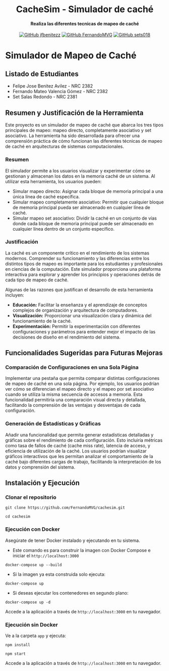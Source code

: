 <div align="center">
  <h1>
    CacheSim - Simulador de caché
  </h1>

<h4>
    Realiza las diferentes tecnicas de mapeo de caché
  </h4>

[![GitHub jfbenitezz](https://img.shields.io/badge/by-jfbenitezz-purple)](https://github.com/jfbenitezz)
[![GitHub FernandoMVG](https://img.shields.io/badge/by-FernandoMVG-blue)](https://github.com/FernandoMVG)
[![GitHub sets018](https://img.shields.io/badge/by-sets018-green)](https://github.com/sets018)

</div>

# Simulador de Mapeo de Caché

## Listado de Estudiantes

- Felipe Jose Benitez Avilez - NRC 2382
- Fernando Mateo Valencia Gómez - NRC 2382
- Set Salas Redondo - NRC 2381

## Resumen y Justificación de la Herramienta

Este proyecto es un simulador de mapeo de caché que abarca los tres tipos principales de mapeo: mapeo directo, completamente asociativo y set asociativo. La herramienta ha sido desarrollada para ofrecer una comprensión práctica de cómo funcionan las diferentes técnicas de mapeo de caché en arquitecturas de sistemas computacionales.

### Resumen

El simulador permite a los usuarios visualizar y experimentar cómo se gestionan y almacenan los datos en la memoria caché de un sistema. Al utilizar esta herramienta, los usuarios pueden:

- Simular mapeo directo: Asignar cada bloque de memoria principal a una única línea de caché específica.
- Simular mapeo completamente asociativo: Permitir que cualquier bloque de memoria principal pueda ser almacenado en cualquier línea de caché.
- Simular mapeo set asociativo: Dividir la caché en un conjunto de vías donde cada bloque de memoria principal puede ser almacenado en cualquier línea dentro de un conjunto específico.

### Justificación

La caché es un componente crítico en el rendimiento de los sistemas modernos. Comprender su funcionamiento y las diferencias entre los distintos tipos de mapeo es importante para los estudiantes y profesionales en ciencias de la computación. Este simulador proporciona una plataforma interactiva para explorar y aprender los principios y operaciones detrás de cada tipo de mapeo de caché.

Algunas de las razones que justifican el desarrollo de esta herramienta incluyen:

- **Educación:** Facilitar la enseñanza y el aprendizaje de conceptos complejos de organización y arquitectura de computadores.
- **Visualización:** Proporcionar una visualización clara y dinámica del funcionamiento de la caché.
- **Experimentación:** Permitir la experimentación con diferentes configuraciones y parámetros para entender mejor el impacto de las decisiones de diseño en el rendimiento del sistema.

## Funcionalidades Sugeridas para Futuras Mejoras

### Comparación de Configuraciones en una Sola Página

Implementar una pestaña que permita comparar distintas configuraciones de mapeo de caché en una sola página. Por ejemplo, los usuarios podrían ver cómo se diferencian el mapeo directo y el mapeo por set asociativo cuando se utiliza la misma secuencia de accesos a memoria. Esta funcionalidad permitiría una comparación visual directa y detallada, facilitando la comprensión de las ventajas y desventajas de cada configuración.

### Generación de Estadísticas y Gráficas

Añadir una funcionalidad que permita generar estadísticas detalladas y gráficas sobre el rendimiento de cada configuración. Esto incluiría métricas como tasa de fallos de caché (cache miss rate), latencia de acceso, y eficiencia de utilización de la caché. Los usuarios podrían visualizar gráficos interactivos que les permitan analizar el comportamiento de la caché bajo diferentes cargas de trabajo, facilitando la interpretación de los datos y comprensión del sistema.

## Instalación y Ejecución

### Clonar el repositorio
```
git clone https://github.com/FernandoMVG/cachesim.git
```
```
cd cachesim
```

### Ejecución con Docker
Asegúrate de tener Docker instalado y ejecutando en tu sistema.

- Este comando es para construir la imagen con Docker Compose e iniciar el `http://localhost:3000`
```
docker-compose up --build
```

- Si la imagen ya esta construida solo ejecuta:
```
docker-compose up
```
- Si deseas ejecutar los contenedores en segundo plano:
```
docker-compose up -d
```

Accede a la aplicación a través de `http://localhost:3000` en tu navegador.

### Ejecución sin Docker
Ve a la carpeta `app` y ejecuta:

```
npm install
```
```
npm start
```
Accede a la aplicación a través de `http://localhost:3000` en tu navegador.
